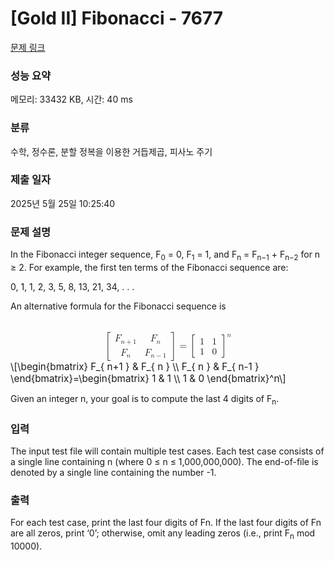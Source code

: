 # [Gold II] Fibonacci - 7677 

[문제 링크](https://www.acmicpc.net/problem/7677) 

### 성능 요약

메모리: 33432 KB, 시간: 40 ms

### 분류

수학, 정수론, 분할 정복을 이용한 거듭제곱, 피사노 주기

### 제출 일자

2025년 5월 25일 10:25:40

### 문제 설명

<p>In the Fibonacci integer sequence, F<sub>0</sub> = 0, F<sub>1</sub> = 1, and F<sub>n</sub> = F<sub>n−1</sub> + F<sub>n−2</sub> for n ≥ 2. For example, the first ten terms of the Fibonacci sequence are:</p>

<p>0, 1, 1, 2, 3, 5, 8, 13, 21, 34, . . .</p>

<p>An alternative formula for the Fibonacci sequence is</p>

<p><mjx-container class="MathJax" jax="CHTML" display="true" style="font-size: 109%; position: relative;"> <mjx-math display="true" class="MJX-TEX" aria-hidden="true" style="margin-left: 0px; margin-right: 0px;"><mjx-mrow><mjx-mo class="mjx-s3"><mjx-c class="mjx-c5B TEX-S3"></mjx-c></mjx-mo><mjx-mtable style="min-width: 5.108em;"><mjx-table><mjx-itable><mjx-mtr><mjx-mtd style="padding-right: 0.5em; padding-bottom: 0.2em;"><mjx-msub><mjx-mi class="mjx-i"><mjx-c class="mjx-c1D439 TEX-I"></mjx-c></mjx-mi><mjx-script style="vertical-align: -0.15em; margin-left: -0.106em;"><mjx-texatom size="s" texclass="ORD"><mjx-mi class="mjx-i"><mjx-c class="mjx-c1D45B TEX-I"></mjx-c></mjx-mi><mjx-mo class="mjx-n"><mjx-c class="mjx-c2B"></mjx-c></mjx-mo><mjx-mn class="mjx-n"><mjx-c class="mjx-c31"></mjx-c></mjx-mn></mjx-texatom></mjx-script></mjx-msub><mjx-tstrut></mjx-tstrut></mjx-mtd><mjx-mtd style="padding-left: 0.5em; padding-bottom: 0.2em;"><mjx-msub><mjx-mi class="mjx-i"><mjx-c class="mjx-c1D439 TEX-I"></mjx-c></mjx-mi><mjx-script style="vertical-align: -0.15em; margin-left: -0.106em;"><mjx-texatom size="s" texclass="ORD"><mjx-mi class="mjx-i"><mjx-c class="mjx-c1D45B TEX-I"></mjx-c></mjx-mi></mjx-texatom></mjx-script></mjx-msub><mjx-tstrut></mjx-tstrut></mjx-mtd></mjx-mtr><mjx-mtr><mjx-mtd style="padding-right: 0.5em; padding-top: 0.2em;"><mjx-msub><mjx-mi class="mjx-i"><mjx-c class="mjx-c1D439 TEX-I"></mjx-c></mjx-mi><mjx-script style="vertical-align: -0.15em; margin-left: -0.106em;"><mjx-texatom size="s" texclass="ORD"><mjx-mi class="mjx-i"><mjx-c class="mjx-c1D45B TEX-I"></mjx-c></mjx-mi></mjx-texatom></mjx-script></mjx-msub><mjx-tstrut></mjx-tstrut></mjx-mtd><mjx-mtd style="padding-left: 0.5em; padding-top: 0.2em;"><mjx-msub><mjx-mi class="mjx-i"><mjx-c class="mjx-c1D439 TEX-I"></mjx-c></mjx-mi><mjx-script style="vertical-align: -0.15em; margin-left: -0.106em;"><mjx-texatom size="s" texclass="ORD"><mjx-mi class="mjx-i"><mjx-c class="mjx-c1D45B TEX-I"></mjx-c></mjx-mi><mjx-mo class="mjx-n"><mjx-c class="mjx-c2212"></mjx-c></mjx-mo><mjx-mn class="mjx-n"><mjx-c class="mjx-c31"></mjx-c></mjx-mn></mjx-texatom></mjx-script></mjx-msub><mjx-tstrut></mjx-tstrut></mjx-mtd></mjx-mtr></mjx-itable></mjx-table></mjx-mtable><mjx-mo class="mjx-s3"><mjx-c class="mjx-c5D TEX-S3"></mjx-c></mjx-mo></mjx-mrow><mjx-mo class="mjx-n" space="4"><mjx-c class="mjx-c3D"></mjx-c></mjx-mo><mjx-msup space="4"><mjx-mrow><mjx-mo class="mjx-s3"><mjx-c class="mjx-c5B TEX-S3"></mjx-c></mjx-mo><mjx-mtable justify="left" style="min-width: 2em;"><mjx-table><mjx-itable><mjx-mtr><mjx-mtd style="padding-right: 0.5em; padding-bottom: 0.2em;"><mjx-mn class="mjx-n"><mjx-c class="mjx-c31"></mjx-c></mjx-mn><mjx-tstrut></mjx-tstrut></mjx-mtd><mjx-mtd style="padding-left: 0.5em; padding-bottom: 0.2em;"><mjx-mn class="mjx-n"><mjx-c class="mjx-c31"></mjx-c></mjx-mn><mjx-tstrut></mjx-tstrut></mjx-mtd></mjx-mtr><mjx-mtr><mjx-mtd style="padding-right: 0.5em; padding-top: 0.2em;"><mjx-mn class="mjx-n"><mjx-c class="mjx-c31"></mjx-c></mjx-mn><mjx-tstrut></mjx-tstrut></mjx-mtd><mjx-mtd style="padding-left: 0.5em; padding-top: 0.2em;"><mjx-mn class="mjx-n"><mjx-c class="mjx-c30"></mjx-c></mjx-mn><mjx-tstrut></mjx-tstrut></mjx-mtd></mjx-mtr></mjx-itable></mjx-table></mjx-mtable><mjx-mo class="mjx-s3"><mjx-c class="mjx-c5D TEX-S3"></mjx-c></mjx-mo></mjx-mrow><mjx-script style="vertical-align: 1.177em;"><mjx-mi class="mjx-i" size="s"><mjx-c class="mjx-c1D45B TEX-I"></mjx-c></mjx-mi></mjx-script></mjx-msup></mjx-math><mjx-assistive-mml unselectable="on" display="block"><math xmlns="http://www.w3.org/1998/Math/MathML" display="block"><mrow data-mjx-texclass="INNER"><mo data-mjx-texclass="OPEN">[</mo><mtable columnspacing="1em" rowspacing="4pt"><mtr><mtd><msub><mi>F</mi><mrow data-mjx-texclass="ORD"><mi>n</mi><mo>+</mo><mn>1</mn></mrow></msub></mtd><mtd><msub><mi>F</mi><mrow data-mjx-texclass="ORD"><mi>n</mi></mrow></msub></mtd></mtr><mtr><mtd><msub><mi>F</mi><mrow data-mjx-texclass="ORD"><mi>n</mi></mrow></msub></mtd><mtd><msub><mi>F</mi><mrow data-mjx-texclass="ORD"><mi>n</mi><mo>−</mo><mn>1</mn></mrow></msub></mtd></mtr></mtable><mo data-mjx-texclass="CLOSE">]</mo></mrow><mo>=</mo><msup><mrow data-mjx-texclass="INNER"><mo data-mjx-texclass="OPEN">[</mo><mtable columnspacing="1em" rowspacing="4pt"><mtr><mtd><mn>1</mn></mtd><mtd><mn>1</mn></mtd></mtr><mtr><mtd><mn>1</mn></mtd><mtd><mn>0</mn></mtd></mtr></mtable><mo data-mjx-texclass="CLOSE">]</mo></mrow><mi>n</mi></msup></math></mjx-assistive-mml><span aria-hidden="true" class="no-mathjax mjx-copytext">\[\begin{bmatrix} F_{ n+1 } & F_{ n } \\ F_{ n } & F_{ n-1 } \end{bmatrix}=\begin{bmatrix} 1 & 1 \\ 1 & 0 \end{bmatrix}^n\]</span> </mjx-container></p>

<p>Given an integer n, your goal is to compute the last 4 digits of F<sub>n</sub>.</p>

### 입력 

 <p>The input test file will contain multiple test cases. Each test case consists of a single line containing n (where 0 ≤ n ≤ 1,000,000,000). The end-of-file is denoted by a single line containing the number -1.</p>

### 출력 

 <p>For each test case, print the last four digits of Fn. If the last four digits of Fn are all zeros, print ‘0’; otherwise, omit any leading zeros (i.e., print F<sub>n</sub> mod 10000).</p>

